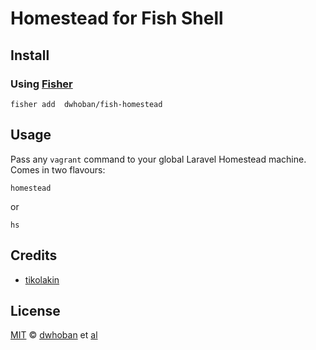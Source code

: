 # Homestead for Fish Shell

## Install

### Using [Fisher](https://github.com/jorgebucaran/fisher)

```fish
fisher add  dwhoban/fish-homestead
```

## Usage

Pass any `vagrant` command to your global Laravel Homestead machine.  Comes in two flavours:

```fish
homestead
```

or

```fish
hs
```

## Credits

- [tikolakin](https://gist.github.com/tikolakin/d59b4fc87c0af9720d0d)

## License

[MIT][mit] © [dwhoban][author] et [al][contributors]

[mit]:            https://opensource.org/licenses/MIT
[author]:         https://github.com/dwhoban
[contributors]:   https://github.com/dwhoban/fish-homestead/graphs/contributors

[license-badge]:  https://img.shields.io/badge/license-MIT-007EC7.svg?style=flat-square